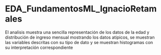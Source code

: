 # EDA_FundamentosML_IgnacioRetamales
El analisis muestra una sencilla representación de los datos de la edad y distribución de ingreso mensual mostrando los datos atipicos, se muestran las variables descritas con su tipo de dato y se muestran histogramas con su interpretación correspondiente
